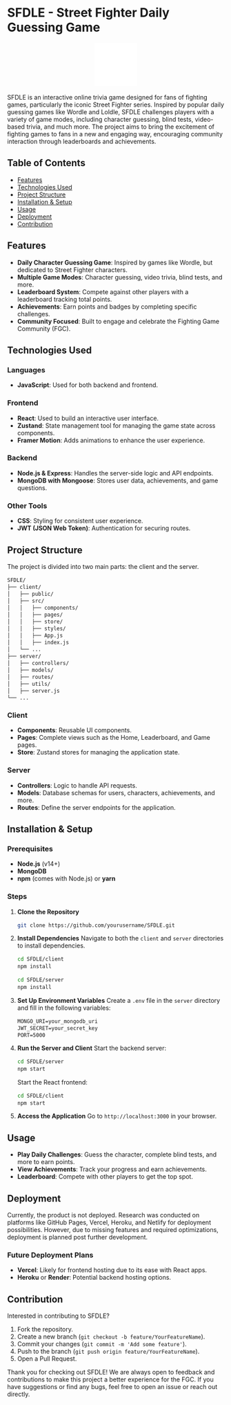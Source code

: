 # SFDLE - Street Fighter Daily Guessing Game

<p align="center">
  <img src="client/public/img/logo.png" alt="SFDLE Logo" width="100" height="100">
</p>

SFDLE is an interactive online trivia game designed for fans of fighting games, particularly the iconic Street Fighter series. Inspired by popular daily guessing games like Wordle and Loldle, SFDLE challenges players with a variety of game modes, including character guessing, blind tests, video-based trivia, and much more. The project aims to bring the excitement of fighting games to fans in a new and engaging way, encouraging community interaction through leaderboards and achievements.

## Table of Contents
- [Features](#features)
- [Technologies Used](#technologies-used)
- [Project Structure](#project-structure)
- [Installation & Setup](#installation--setup)
- [Usage](#usage)
- [Deployment](#deployment)
- [Contribution](#contribution)

## Features
- **Daily Character Guessing Game**: Inspired by games like Wordle, but dedicated to Street Fighter characters.
- **Multiple Game Modes**: Character guessing, video trivia, blind tests, and more.
- **Leaderboard System**: Compete against other players with a leaderboard tracking total points.
- **Achievements**: Earn points and badges by completing specific challenges.
- **Community Focused**: Built to engage and celebrate the Fighting Game Community (FGC).

## Technologies Used
### Languages
- **JavaScript**: Used for both backend and frontend.

### Frontend
- **React**: Used to build an interactive user interface.
- **Zustand**: State management tool for managing the game state across components.
- **Framer Motion**: Adds animations to enhance the user experience.

### Backend
- **Node.js & Express**: Handles the server-side logic and API endpoints.
- **MongoDB with Mongoose**: Stores user data, achievements, and game questions.

### Other Tools
- **CSS**: Styling for consistent user experience.
- **JWT (JSON Web Token)**: Authentication for securing routes.

## Project Structure
The project is divided into two main parts: the client and the server.
```
SFDLE/
├── client/
│   ├── public/
│   ├── src/
│   │   ├── components/
│   │   ├── pages/
│   │   ├── store/
│   │   ├── styles/
│   │   ├── App.js
│   │   ├── index.js
│   └── ...
├── server/
│   ├── controllers/
│   ├── models/
│   ├── routes/
│   ├── utils/
│   ├── server.js
└── ...
```
### Client
- **Components**: Reusable UI components.
- **Pages**: Complete views such as the Home, Leaderboard, and Game pages.
- **Store**: Zustand stores for managing the application state.

### Server
- **Controllers**: Logic to handle API requests.
- **Models**: Database schemas for users, characters, achievements, and more.
- **Routes**: Define the server endpoints for the application.

## Installation & Setup
### Prerequisites
- **Node.js** (v14+)
- **MongoDB**
- **npm** (comes with Node.js) or **yarn**

### Steps
1. **Clone the Repository**
   ```sh
   git clone https://github.com/yourusername/SFDLE.git
   ```
2. **Install Dependencies**
   Navigate to both the `client` and `server` directories to install dependencies.
   ```sh
   cd SFDLE/client
   npm install
   ```
   ```sh
   cd SFDLE/server
   npm install
   ```
3. **Set Up Environment Variables**
   Create a `.env` file in the `server` directory and fill in the following variables:
   ```env
   MONGO_URI=your_mongodb_uri
   JWT_SECRET=your_secret_key
   PORT=5000
   ```
4. **Run the Server and Client**
   Start the backend server:
   ```sh
   cd SFDLE/server
   npm start
   ```
   Start the React frontend:
   ```sh
   cd SFDLE/client
   npm start
   ```
5. **Access the Application**
   Go to `http://localhost:3000` in your browser.

## Usage
- **Play Daily Challenges**: Guess the character, complete blind tests, and more to earn points.
- **View Achievements**: Track your progress and earn achievements.
- **Leaderboard**: Compete with other players to get the top spot.

## Deployment
Currently, the product is not deployed. Research was conducted on platforms like GitHub Pages, Vercel, Heroku, and Netlify for deployment possibilities. However, due to missing features and required optimizations, deployment is planned post further development.

### Future Deployment Plans
- **Vercel**: Likely for frontend hosting due to its ease with React apps.
- **Heroku** or **Render**: Potential backend hosting options.

## Contribution
Interested in contributing to SFDLE?
1. Fork the repository.
2. Create a new branch (`git checkout -b feature/YourFeatureName`).
3. Commit your changes (`git commit -m 'Add some feature'`).
4. Push to the branch (`git push origin feature/YourFeatureName`).
5. Open a Pull Request.


Thank you for checking out SFDLE! We are always open to feedback and contributions to make this project a better experience for the FGC. If you have suggestions or find any bugs, feel free to open an issue or reach out directly.

